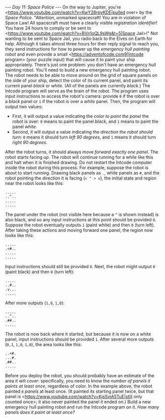 *--- Day 11: Space Police ---*
On the way to Jupiter, you're <https://www.youtube.com/watch?v=KwY28rpyKDE|pulled over> by the *Space Police*.
"Attention, unmarked spacecraft! You are in violation of Space Law! All spacecraft must have a clearly visible *registration identifier*! You have 24 hours to comply or be sent to <https://www.youtube.com/watch?v=BVn1oQL9sWg&t=5|Space Jail>!"
Not wanting to be sent to Space Jail, you radio back to the Elves on Earth for help. Although it takes almost three hours for their reply signal to reach you, they send instructions for how to power up the *emergency hull painting robot* and even provide a small <https://adventofcode.com9|Intcode program> (your puzzle input) that will cause it to paint your ship appropriately.
There's just one problem: you don't have an emergency hull painting robot.
You'll need to build a new emergency hull painting robot. The robot needs to be able to move around on the grid of square panels on the side of your ship, detect the color of its current panel, and paint its current panel *black* or *white*. (All of the panels are currently *black*.)
The Intcode program will serve as the brain of the robot. The program uses input instructions to access the robot's camera: provide `0` if the robot is over a *black* panel or `1` if the robot is over a *white* panel. Then, the program will output two values:

- First, it will output a value indicating the *color to paint the panel* the robot is over: `0` means to paint the panel *black*, and `1` means to paint the panel *white*.
- Second, it will output a value indicating the *direction the robot should turn*: `0` means it should turn *left 90 degrees*, and `1` means it should turn *right 90 degrees*.

After the robot turns, it should always move *forward exactly one panel*. The robot starts facing *up*.
The robot will continue running for a while like this and halt when it is finished drawing.  Do not restart the Intcode computer inside the robot during this process.
For example, suppose the robot is about to start running.  Drawing black panels as `.`, white panels as `#`, and the robot pointing the direction it is facing (`< ^ > v`), the initial state and region near the robot looks like this:
```.....
.....
..^..
.....
.....
```
The panel under the robot (not visible here because a `^` is shown instead) is also black, and so any input instructions at this point should be provided `0`. Suppose the robot eventually outputs `1` (paint white) and then `0` (turn left). After taking these actions and moving forward one panel, the region now looks like this:
```.....
.....
.<#..
.....
.....
```
Input instructions should still be provided `0`. Next, the robot might output `0` (paint black) and then `0` (turn left):
```.....
.....
..#..
.v...
.....
```
After more outputs (`1,0`, `1,0`):
```.....
.....
..^..
.##..
.....
```
The robot is now back where it started, but because it is now on a white panel, input instructions should be provided `1`.  After several more outputs (`0,1`, `1,0`, `1,0`), the area looks like this:
```.....
..<#.
...#.
.##..
.....
```
Before you deploy the robot, you should probably have an estimate of the area it will cover: specifically, you need to know the *number of panels it paints at least once*, regardless of color. In the example above, the robot painted *`6` panels* at least once. (It painted its starting panel twice, but that panel is <https://www.youtube.com/watch?v=KjsSvjA5TuE|still only counted once>; it also never painted the panel it ended on.)
Build a new emergency hull painting robot and run the Intcode program on it. *How many panels does it paint at least once?*
